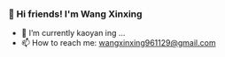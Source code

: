 ### 👋 Hi friends! I'm Wang Xinxing 

- 🌱 I’m currently kaoyan ing ...
- 📫 How to reach me: wangxinxing961129@gmail.com
